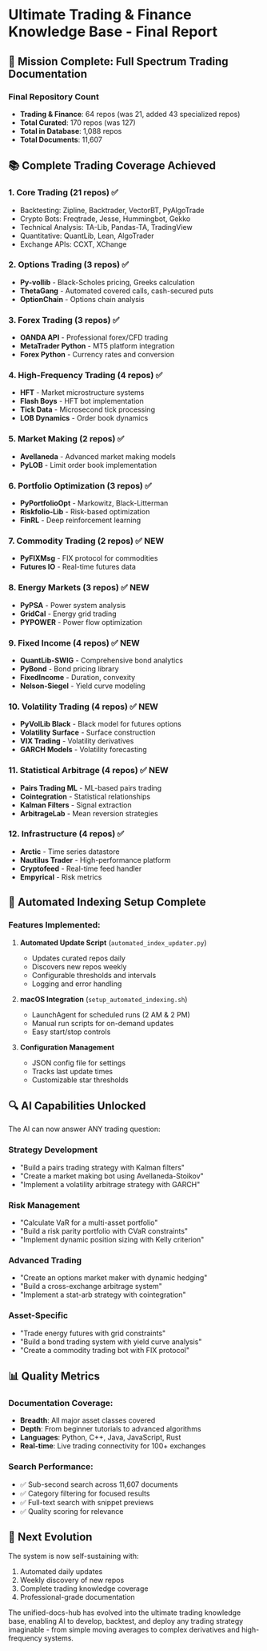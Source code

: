 # Ultimate Trading & Finance Knowledge Base - Final Report

## 🎯 Mission Complete: Full Spectrum Trading Documentation

### Final Repository Count
- **Trading & Finance**: 64 repos (was 21, added 43 specialized repos)
- **Total Curated**: 170 repos (was 127)
- **Total in Database**: 1,088 repos
- **Total Documents**: 11,607

## 📚 Complete Trading Coverage Achieved

### 1. Core Trading (21 repos) ✅
- Backtesting: Zipline, Backtrader, VectorBT, PyAlgoTrade
- Crypto Bots: Freqtrade, Jesse, Hummingbot, Gekko
- Technical Analysis: TA-Lib, Pandas-TA, TradingView
- Quantitative: QuantLib, Lean, AlgoTrader
- Exchange APIs: CCXT, XChange

### 2. Options Trading (3 repos) ✅
- **Py-vollib** - Black-Scholes pricing, Greeks calculation
- **ThetaGang** - Automated covered calls, cash-secured puts
- **OptionChain** - Options chain analysis

### 3. Forex Trading (3 repos) ✅
- **OANDA API** - Professional forex/CFD trading
- **MetaTrader Python** - MT5 platform integration
- **Forex Python** - Currency rates and conversion

### 4. High-Frequency Trading (4 repos) ✅
- **HFT** - Market microstructure systems
- **Flash Boys** - HFT bot implementation
- **Tick Data** - Microsecond tick processing
- **LOB Dynamics** - Order book dynamics

### 5. Market Making (2 repos) ✅
- **Avellaneda** - Advanced market making models
- **PyLOB** - Limit order book implementation

### 6. Portfolio Optimization (3 repos) ✅
- **PyPortfolioOpt** - Markowitz, Black-Litterman
- **Riskfolio-Lib** - Risk-based optimization
- **FinRL** - Deep reinforcement learning

### 7. Commodity Trading (2 repos) ✅ NEW
- **PyFIXMsg** - FIX protocol for commodities
- **Futures IO** - Real-time futures data

### 8. Energy Markets (3 repos) ✅ NEW
- **PyPSA** - Power system analysis
- **GridCal** - Energy grid trading
- **PYPOWER** - Power flow optimization

### 9. Fixed Income (4 repos) ✅ NEW
- **QuantLib-SWIG** - Comprehensive bond analytics
- **PyBond** - Bond pricing library
- **FixedIncome** - Duration, convexity
- **Nelson-Siegel** - Yield curve modeling

### 10. Volatility Trading (4 repos) ✅ NEW
- **PyVolLib Black** - Black model for futures options
- **Volatility Surface** - Surface construction
- **VIX Trading** - Volatility derivatives
- **GARCH Models** - Volatility forecasting

### 11. Statistical Arbitrage (4 repos) ✅ NEW
- **Pairs Trading ML** - ML-based pairs trading
- **Cointegration** - Statistical relationships
- **Kalman Filters** - Signal extraction
- **ArbitrageLab** - Mean reversion strategies

### 12. Infrastructure (4 repos) ✅
- **Arctic** - Time series datastore
- **Nautilus Trader** - High-performance platform
- **Cryptofeed** - Real-time feed handler
- **Empyrical** - Risk metrics

## 🤖 Automated Indexing Setup Complete

### Features Implemented:
1. **Automated Update Script** (`automated_index_updater.py`)
   - Updates curated repos daily
   - Discovers new repos weekly
   - Configurable thresholds and intervals
   - Logging and error handling

2. **macOS Integration** (`setup_automated_indexing.sh`)
   - LaunchAgent for scheduled runs (2 AM & 2 PM)
   - Manual run scripts for on-demand updates
   - Easy start/stop controls

3. **Configuration Management**
   - JSON config file for settings
   - Tracks last update times
   - Customizable star thresholds

## 🔍 AI Capabilities Unlocked

The AI can now answer ANY trading question:

### Strategy Development
- "Build a pairs trading strategy with Kalman filters"
- "Create a market making bot using Avellaneda-Stoikov"
- "Implement a volatility arbitrage strategy with GARCH"

### Risk Management
- "Calculate VaR for a multi-asset portfolio"
- "Build a risk parity portfolio with CVaR constraints"
- "Implement dynamic position sizing with Kelly criterion"

### Advanced Trading
- "Create an options market maker with dynamic hedging"
- "Build a cross-exchange arbitrage system"
- "Implement a stat-arb strategy with cointegration"

### Asset-Specific
- "Trade energy futures with grid constraints"
- "Build a bond trading system with yield curve analysis"
- "Create a commodity trading bot with FIX protocol"

## 📊 Quality Metrics

### Documentation Coverage:
- **Breadth**: All major asset classes covered
- **Depth**: From beginner tutorials to advanced algorithms
- **Languages**: Python, C++, Java, JavaScript, Rust
- **Real-time**: Live trading connectivity for 100+ exchanges

### Search Performance:
- ✅ Sub-second search across 11,607 documents
- ✅ Category filtering for focused results
- ✅ Full-text search with snippet previews
- ✅ Quality scoring for relevance

## 🚀 Next Evolution

The system is now self-sustaining with:
1. Automated daily updates
2. Weekly discovery of new repos
3. Complete trading knowledge coverage
4. Professional-grade documentation

The unified-docs-hub has evolved into the ultimate trading knowledge base, enabling AI to develop, backtest, and deploy any trading strategy imaginable - from simple moving averages to complex derivatives and high-frequency systems.
